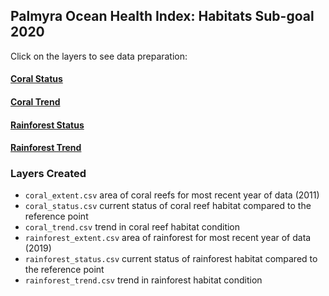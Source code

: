 ## Palmyra Ocean Health Index: Habitats Sub-goal 2020  

Click on the layers to see data preparation:  

#### [Coral Status](https://mazu.nceas.ucsb.edu/rstudio/files/github/pal-prep/prep/bd/hab/v2020/corals_data_prep.html) 

#### [Coral Trend](https://mazu.nceas.ucsb.edu/rstudio/files/github/pal-prep/prep/bd/hab/v2020/coral_trend.html) 

#### [Rainforest Status](https://mazu.nceas.ucsb.edu/rstudio/files/github/pal-prep/prep/bd/hab/v2020/rainforest_data_prep.html)

#### [Rainforest Trend](https://mazu.nceas.ucsb.edu/rstudio/files/github/pal-prep/prep/bd/hab/v2020/rainforest_trend.html)

### Layers Created

- `coral_extent.csv` area of coral reefs for most recent year of data (2011)   
- `coral_status.csv` current status of coral reef habitat compared to the reference point 
- `coral_trend.csv` trend in coral reef habitat condition   
- `rainforest_extent.csv` area of rainforest for most recent year of data (2019)   
- `rainforest_status.csv` current status of rainforest habitat compared to the reference point   
- `rainforest_trend.csv` trend in rainforest habitat condition   